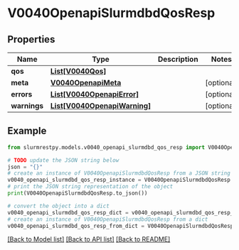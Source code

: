# V0040OpenapiSlurmdbdQosResp


## Properties

Name | Type | Description | Notes
------------ | ------------- | ------------- | -------------
**qos** | [**List[V0040Qos]**](V0040Qos.md) |  |
**meta** | [**V0040OpenapiMeta**](V0040OpenapiMeta.md) |  | [optional]
**errors** | [**List[V0040OpenapiError]**](V0040OpenapiError.md) |  | [optional]
**warnings** | [**List[V0040OpenapiWarning]**](V0040OpenapiWarning.md) |  | [optional]

## Example

```python
from slurmrestpy.models.v0040_openapi_slurmdbd_qos_resp import V0040OpenapiSlurmdbdQosResp

# TODO update the JSON string below
json = "{}"
# create an instance of V0040OpenapiSlurmdbdQosResp from a JSON string
v0040_openapi_slurmdbd_qos_resp_instance = V0040OpenapiSlurmdbdQosResp.from_json(json)
# print the JSON string representation of the object
print(V0040OpenapiSlurmdbdQosResp.to_json())

# convert the object into a dict
v0040_openapi_slurmdbd_qos_resp_dict = v0040_openapi_slurmdbd_qos_resp_instance.to_dict()
# create an instance of V0040OpenapiSlurmdbdQosResp from a dict
v0040_openapi_slurmdbd_qos_resp_from_dict = V0040OpenapiSlurmdbdQosResp.from_dict(v0040_openapi_slurmdbd_qos_resp_dict)
```
[[Back to Model list]](../README.md#documentation-for-models) [[Back to API list]](../README.md#documentation-for-api-endpoints) [[Back to README]](../README.md)


